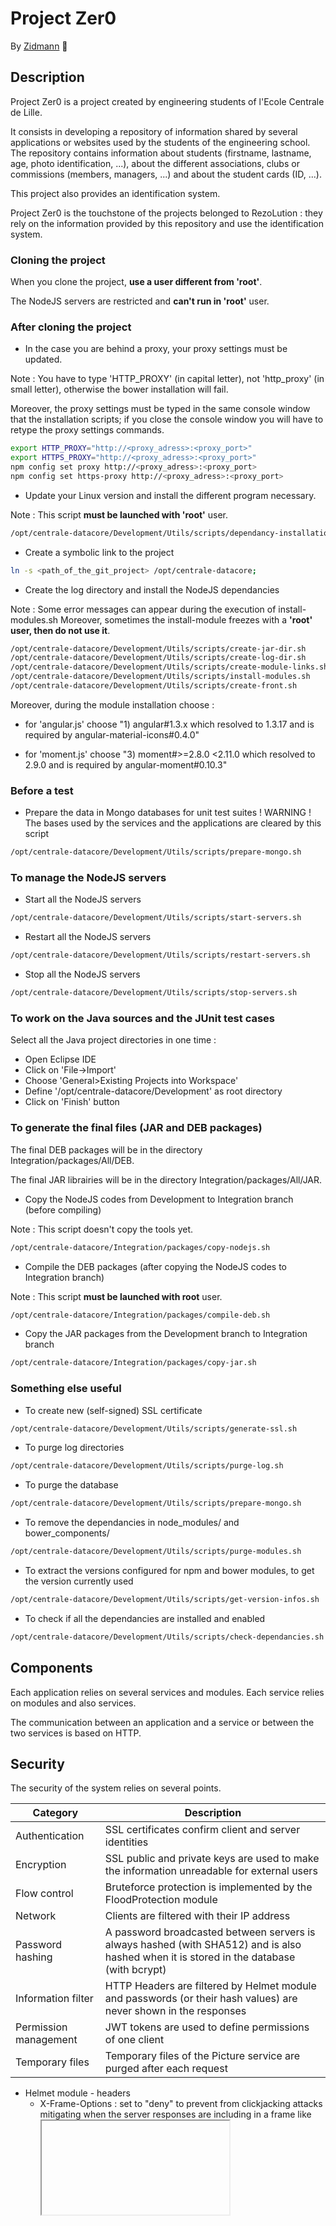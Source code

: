 # Project Zer0

By [Zidmann](mailto:emmanuel.zidel@gmail.com) :bow:

## Description

Project Zer0 is a project created by engineering students of l'Ecole Centrale de Lille.

It consists in developing a repository of information shared by several applications or websites used by the students of the engineering school.
The repository contains information about students (firstname, lastname, age, photo identification, ...), about the different associations, clubs or commissions (members, managers, ...) and about the student cards (ID, ...).

This project also provides an identification system.

Project Zer0 is the touchstone of the projects belonged to RezoLution : they rely on the information provided by this repository and use the identification system.

### Cloning the project

When you clone the project, **use a user different from 'root'**.

The NodeJS servers are restricted and **can't run in 'root'** user.

### After cloning the project

* In the case you are behind a proxy, your proxy settings must be updated.

Note : You have to type 'HTTP_PROXY' (in capital letter), not 'http_proxy' (in small letter), otherwise the bower installation will fail.

Moreover, the proxy settings must be typed in the same console window that the installation scripts; if you close the console window you will have to retype the proxy settings commands.

```bash
export HTTP_PROXY="http://<proxy_adress>:<proxy_port>"
export HTTPS_PROXY="http://<proxy_adress>:<proxy_port>"
npm config set proxy http://<proxy_adress>:<proxy_port>
npm config set https-proxy http://<proxy_adress>:<proxy_port>
```

* Update your Linux version and install the different program necessary.

Note : This script **must be launched with 'root'** user.

```bash
/opt/centrale-datacore/Development/Utils/scripts/dependancy-installation.sh
```

* Create a symbolic link to the project
```bash
ln -s <path_of_the_git_project> /opt/centrale-datacore;
```

* Create the log directory and install the NodeJS dependancies

Note :
Some error messages can appear during the execution of install-modules.sh
Moreover, sometimes the install-module freezes with a **'root' user, then do not use it**.

```bash
/opt/centrale-datacore/Development/Utils/scripts/create-jar-dir.sh
/opt/centrale-datacore/Development/Utils/scripts/create-log-dir.sh
/opt/centrale-datacore/Development/Utils/scripts/create-module-links.sh
/opt/centrale-datacore/Development/Utils/scripts/install-modules.sh
/opt/centrale-datacore/Development/Utils/scripts/create-front.sh
```

Moreover, during the module installation choose :

- for 'angular.js' choose "1) angular#1.3.x which resolved to 1.3.17 and is required by angular-material-icons#0.4.0"

- for 'moment.js' choose "3) moment#>=2.8.0 <2.11.0 which resolved to 2.9.0 and is required by angular-moment#0.10.3"


### Before a test

* Prepare the data in Mongo databases for unit test suites
! WARNING ! The bases used by the services and the applications are cleared by this script
```bash
/opt/centrale-datacore/Development/Utils/scripts/prepare-mongo.sh
```

### To manage the NodeJS servers

* Start all the NodeJS servers
```bash
/opt/centrale-datacore/Development/Utils/scripts/start-servers.sh
```

* Restart all the NodeJS servers
```bash
/opt/centrale-datacore/Development/Utils/scripts/restart-servers.sh
```

* Stop all the NodeJS servers
```bash
/opt/centrale-datacore/Development/Utils/scripts/stop-servers.sh
```

### To work on the Java sources and the JUnit test cases
Select all the Java project directories in one time :
  * Open Eclipse IDE 
  * Click on 'File->Import'
  * Choose 'General>Existing Projects into Workspace'
  * Define '/opt/centrale-datacore/Development' as root directory 
  * Click on 'Finish' button

### To generate the final files (JAR and DEB packages)

The final DEB packages will be in the directory Integration/packages/All/DEB.

The final JAR librairies will be in the directory Integration/packages/All/JAR.

* Copy the NodeJS codes from Development to Integration branch (before compiling)

Note : This script doesn't copy the tools yet.

```bash
/opt/centrale-datacore/Integration/packages/copy-nodejs.sh
```

* Compile the DEB packages (after copying the NodeJS codes to Integration branch)

Note : This script **must be launched with root** user.

```bash
/opt/centrale-datacore/Integration/packages/compile-deb.sh
```

* Copy the JAR packages from the Development branch to Integration branch
```bash
/opt/centrale-datacore/Integration/packages/copy-jar.sh
```


### Something else useful

* To create new (self-signed) SSL certificate
```bash
/opt/centrale-datacore/Development/Utils/scripts/generate-ssl.sh
```

* To purge log directories
```bash
/opt/centrale-datacore/Development/Utils/scripts/purge-log.sh
```

* To purge the database
```bash
/opt/centrale-datacore/Development/Utils/scripts/prepare-mongo.sh
```

* To remove the dependancies in node_modules/ and bower_components/
```bash
/opt/centrale-datacore/Development/Utils/scripts/purge-modules.sh
```

* To extract the versions configured for npm and bower modules, to get the version currently used
```bash
/opt/centrale-datacore/Development/Utils/scripts/get-version-infos.sh
```

* To check if all the dependancies are installed and enabled
```bash
/opt/centrale-datacore/Development/Utils/scripts/check-dependancies.sh
```

## Components

Each application relies on several services and modules.
Each service relies on modules and also services.

The communication between an application and a service or between the two services is based on HTTP.

## Security

The security of the system relies on several points.

| Category | Description |
| ---- | ---- |
| Authentication | SSL certificates confirm client and server identities |
| Encryption | SSL public and private keys are used to make the information unreadable for external users|
| Flow control | Bruteforce protection is implemented by the FloodProtection module |
| Network | Clients are filtered with their IP address |
| Password hashing | A password broadcasted between servers is always hashed (with SHA512) and is also hashed when it is stored in the database (with bcrypt)|
| Information filter | HTTP Headers are filtered by Helmet module and passwords (or their hash values) are never shown in the responses|
| Permission management | JWT tokens are used to define permissions of one client|
| Temporary files | Temporary files of the Picture service are purged after each request|

* Helmet module - headers
  * X-Frame-Options : set to "deny" to prevent from clickjacking attacks mitigating when the server responses are including in a frame like <frame/> <iframe/> or <object/>
  * X-Powered-By : removed to make it slightly harder for attackers to see what potentially-vulnerable technology powers your site
  * X-Download-Options : set to prevent Internet Explorer from executing downloads in your site’s context
  * X-Content-Type-Options : set to "nosniff" to prevent browsers from trying to guess (“sniff”) the MIME type (it can have security implications)
  * X-XSS-Protection : prevent reflected XSS attacks and some security problems for old IE versions
  * Strict-Transport-Security : set to keep client on HTTPS connection when it is opened with the server

## Contributors

* [Emmanuel ZIDEL-CAUFFET](mailto:emmanuel.zidel@gmail.com) :bow:
* [Hugo LEHMANN](mailto:shogi31@gmail.com) :bow:
* [Thomas GAUDIN](mailto:t.goudine@gmail.com) :bow:
* [Tarik MEGZARI](mailto:tarikmegzari@gmail.com) :bow: 

